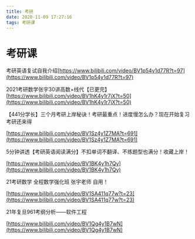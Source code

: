 ```yaml
---
title: 考研
date: 2020-11-09 17:27:16
tags: 考研课
---
```


# 考研课

考研英语复试自我介绍[https://www.bilibili.com/video/BV1p54y1d77R?t=97](https://www.bilibili.com/video/BV1p54y1d77R?t=97)

2021考研数学张宇30讲高数+线代【已更完】[https://www.bilibili.com/video/BV1hK4y1r7jX?t=50](https://www.bilibili.com/video/BV1hK4y1r7jX?t=50)

【441分学长】三个月考研上岸秘诀！考研最重点！进度慢怎么办？现在开始复习考研还来得

[https://www.bilibili.com/video/BV1Sz4y1Z7MA?t=691](https://www.bilibili.com/video/BV1Sz4y1Z7MA?t=691)

5分钟讲透【考研英语阅读满分】不扣单词不翻译、不练题型也满分！收藏上岸！

[https://www.bilibili.com/video/BV1BK4y1h7Qy](https://www.bilibili.com/video/BV1BK4y1h7Qy)

21考研数学 全程数学强化班 张宇老师 自用！

[https://www.bilibili.com/video/BV1SA411q77w?t=23](https://www.bilibili.com/video/BV1SA411q77w?t=23)

21年复旦961考纲分析——软件工程

[https://www.bilibili.com/video/BV1Qg4y1B7wN](https://www.bilibili.com/video/BV1Qg4y1B7wN)